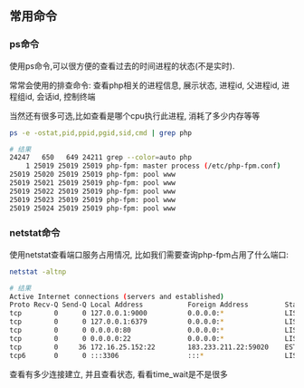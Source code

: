 ## 常用命令


### ps命令

使用ps命令,可以很方便的查看过去的时间进程的状态(不是实时).

常常会使用的排查命令: 查看php相关的进程信息, 展示状态, 进程id, 父进程id, 进程组id, 会话id, 控制终端

当然还有很多可选,比如查看是哪个cpu执行此进程, 消耗了多少内存等等

```bash
ps -e -ostat,pid,ppid,pgid,sid,cmd | grep php

# 结果
24247   650   649 24211 grep --color=auto php
    1 25019 25019 25019 php-fpm: master process (/etc/php-fpm.conf)
25019 25020 25019 25019 php-fpm: pool www
25019 25021 25019 25019 php-fpm: pool www
25019 25022 25019 25019 php-fpm: pool www
25019 25023 25019 25019 php-fpm: pool www
25019 25024 25019 25019 php-fpm: pool www

```

### netstat命令

使用netstat查看端口服务占用情况, 比如我们需要查询php-fpm占用了什么端口:

```bash
netstat -altnp

# 结果
Active Internet connections (servers and established)
Proto Recv-Q Send-Q Local Address           Foreign Address         State       PID/Program name    
tcp        0      0 127.0.0.1:9000          0.0.0.0:*               LISTEN      25019/php-fpm: mast 
tcp        0      0 127.0.0.1:6379          0.0.0.0:*               LISTEN      25283/redis-server  
tcp        0      0 0.0.0.0:80              0.0.0.0:*               LISTEN      24902/nginx: master 
tcp        0      0 0.0.0.0:22              0.0.0.0:*               LISTEN      22965/sshd          
tcp        0     36 172.16.25.152:22        183.233.211.22:59020    ESTABLISHED 24207/sshd: workerm 
tcp6       0      0 :::3306                 :::*                    LISTEN      24359/mysqld 
```

查看有多少连接建立, 并且查看状态, 看看time_wait是不是很多
